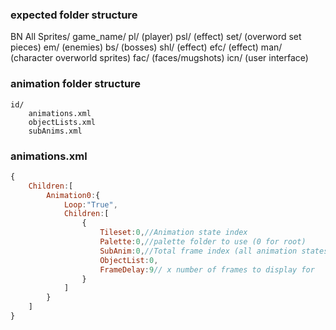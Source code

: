 ### expected folder structure

BN All Sprites/
    game_name/
        pl/ (player)
        psl/ (effect)
        set/ (overword set pieces)
        em/ (enemies)
        bs/ (bosses)
        shl/ (effect)
        efc/ (effect)
        man/ (character overworld sprites)
        fac/ (faces/mugshots)
        icn/ (user interface)

### animation folder structure
    id/
        animations.xml
        objectLists.xml
        subAnims.xml

### animations.xml
```js
{
    Children:[
        Animation0:{
            Loop:"True",
            Children:[
                {
                    Tileset:0,//Animation state index
                    Palette:0,//palette folder to use (0 for root)
                    SubAnim:0,//Total frame index (all animation states)
                    ObjectList:0,
                    FrameDelay:9// x number of frames to display for
                }
            ]
        }
    ]
}